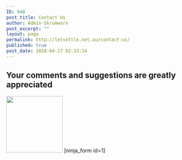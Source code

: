 ```yaml
---
ID: 948
post_title: Contact Us
author: Admin-Skrumworx
post_excerpt: ""
layout: page
permalink: http://letsettle.net.au/contact-us/
published: true
post_date: 2018-04-17 02:33:24
---
```

<h2>Your comments and suggestions are greatly appreciated</h2>		
										<img width="150" height="150" src="http://letsettle.net.au/wp-content/uploads/2018/04/visa-150x150.png" alt="" />											
		[ninja_form id=1]